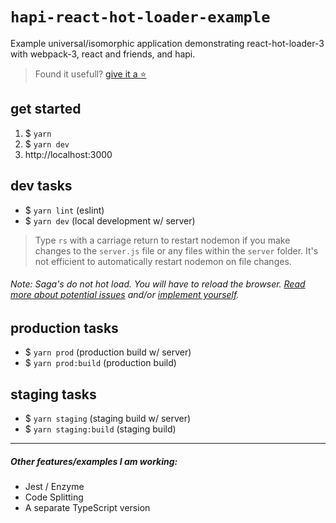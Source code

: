 # `hapi-react-hot-loader-example`
Example universal/isomorphic application demonstrating react-hot-loader-3 with webpack-3, react and friends, and hapi.

> Found it usefull? [give it a :star:](https://github.com/codeBelt/hapi-react-hot-loader-example/stargazers)

## get started
1. $ `yarn`
2. $ `yarn dev`
3. http://localhost:3000

## dev tasks
- $ `yarn lint` (eslint)
- $ `yarn dev` (local development w/ server)

> Type `rs` with a carriage return to restart nodemon if you make changes to the `server.js` file or any files within the `server` folder. It's not efficient to automatically restart nodemon on file changes.

###### Note: Saga's do not hot load. You will have to reload the browser. [Read more about potential issues](https://github.com/redux-saga/redux-saga/issues/22#issuecomment-218737951) and/or [implement yourself](https://gist.github.com/markerikson/dc6cee36b5b6f8d718f2e24a249e0491).


## production tasks
- $ `yarn prod` (production build w/ server)
- $ `yarn prod:build` (production build)

## staging tasks
- $ `yarn staging` (staging build w/ server)
- $ `yarn staging:build` (staging build)

---

##### Other features/examples I am working:
* Jest / Enzyme
* Code Splitting
* A separate TypeScript version
